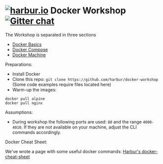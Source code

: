 # [![harbur.io](https://en.gravatar.com/userimage/10968596/06879c44248462a1bac025dd999fe704.png?size=64)](http://harbur.io) Docker Workshop [![Gitter chat](https://badges.gitter.im/harbur/docker-workshop.png)](https://gitter.im/harbur/docker-workshop)

The Workshop is separated in three sections

* [Docker Basics](doc/00-docker-basics)
* [Docker Compose](doc/01-docker-compose)
* [Docker Machine](doc/00-docker-machine)

Preparations:

* Install Docker
* Clone this repo: `git clone https://github.com/harbur/docker-workshop` (Some code examples require files located here)
* Warm-up the images:

```
docker pull alpine
docker pull nginx
```

Assumptions:

* During workshop the following ports are used: `80` and the range `4000-4010`. If they are not available on your machine, adjust the CLI commands accordingly.

Docker Cheat Sheet:

We've wrote a page with some useful docker commands: [Harbur's docker-cheat-sheet](https://github.com/harbur/docker-cheat-sheet)

